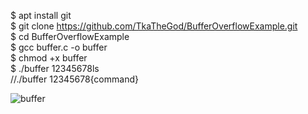 $ apt install git<br>
$ git clone https://github.com/TkaTheGod/BufferOverflowExample.git<br>
$ cd BufferOverflowExample<br>
$ gcc buffer.c -o buffer<br>
$ chmod +x buffer<br>
$ ./buffer 12345678ls<br>
//./buffer 12345678{command}

![buffer](https://user-images.githubusercontent.com/47615360/54628713-db644280-4a54-11e9-9e62-6f34956d1dd3.png)
